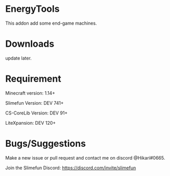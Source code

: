 # EnergyTools

This addon add some end-game machines.

# Downloads

update later.

# Requirement
Minecraft version: 1.14+

Slimefun Version: DEV 741+

CS-CoreLib Version: DEV 91+

LiteXpansion: DEV 120+

# Bugs/Suggestions
Make a new issue or pull request and contact me on discord @Hikari#0665.

Join the Slimefun Discord: https://discord.com/invite/slimefun

